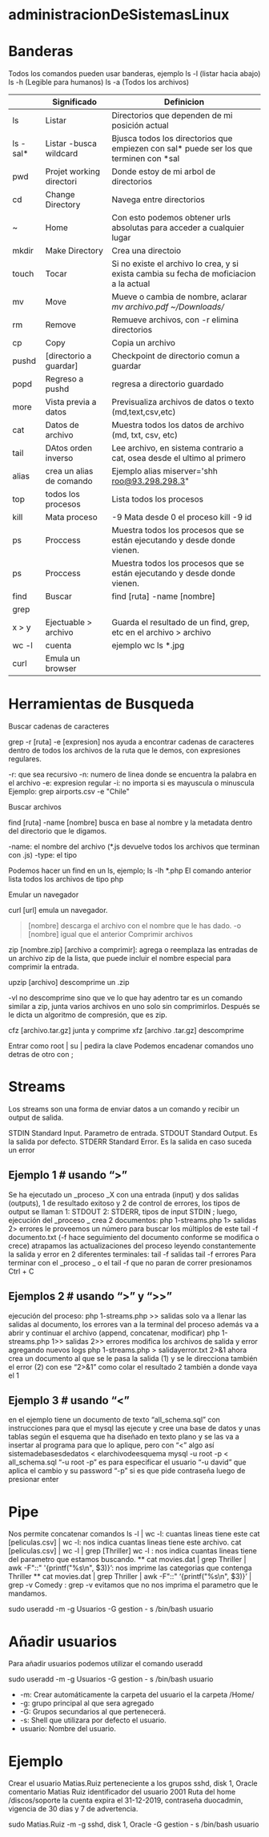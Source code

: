 # administracionDeSistemasLinux

# Banderas
Todos los comandos pueden usar banderas,
ejemplo 
ls -l (listar hacia abajo)
ls -h (Legible para humanos)
ls -a (Todos los archivos)




|         |       Significado        |                         Definicion                                                     | 
|---------|--------------------------|----------------------------------------------------------------------------------------|
|ls       | Listar                   |Directorios que dependen de mi posición actual                                          |
|ls -sal* | Listar -busca wildcard   |Bjusca todos los directorios que empiezen con sal* puede ser los que terminen con *sal  |
|pwd      | Projet working directori | Donde estoy de mi arbol de directorios                                                 |
|cd       | Change Directory         | Navega entre directorios                                                               |
|~        | Home                     | Con esto podemos obtener urls absolutas para acceder a cualquier lugar                 |
|mkdir    | Make Directory           | Crea una directoio                                                                     |
|touch    | Tocar                    | Si no existe el archivo lo crea, y si exista cambia su fecha de moficiacion a la actual|
| mv      | Move                     | Mueve o cambia de nombre, aclarar *mv archivo.pdf ~/Downloads/*                        |
| rm      | Remove                   | Remueve archivos, con -r elimina directorios                                           |
| cp      | Copy                     |  Copia un archivo                                                                      |
| pushd   | [directorio a guardar]   | Checkpoint de directorio comun a guardar                                               |
| popd    | Regreso a pushd          | regresa a directorio guardado                                                          |
|more     | Vista previa a datos     | Previsualiza archivos de datos o texto (md,text,csv,etc)                               |
| cat     | Datos de archivo         | Muestra todos los datos de archivo (md, txt, csv, etc)                                 |
| tail    | DAtos orden inverso      | Lee archivo, en sistema contrario a cat, osea desde el ultimo al primero               |
| alias   | crea un alias de comando | Ejemplo alias miserver='shh roo@93.298.298.3"                                          |
| top     | todos los procesos       | Lista todos los procesos                                                               |
| kill    | Mata proceso             | -9 Mata desde 0 el proceso kill -9 id                                                  |
| ps      | Proccess                 | Muestra todos los procesos que se están ejecutando y desde donde vienen.               |  
| ps      | Proccess                 | Muestra todos los procesos que se están ejecutando y desde donde vienen.               | 
|find     | Buscar                   | find  [ruta] -name [nombre]                                                            |
|grep     |                          |                                                                                        |
| x > y   | Ejectuable > archivo     | Guarda el resultado de un find, grep, etc  en el archivo > archivo                     |
| wc -l   | cuenta                   | ejemplo wc ls *.jpg | wc -l (Cuenta todos los jpg en el listar                         |
| curl    | Emula un browser         |

# Herramientas de Busqueda 
Buscar cadenas de caracteres

grep -r [ruta] -e [expresion] nos ayuda a encontrar cadenas de caracteres dentro de todos los archivos de la ruta que le demos, con expresiones regulares.

-r: que sea recursivo
-n: numero de linea donde se encuentra la palabra en el archivo
-e: expresion regular
-i: no importa si es mayuscula o minuscula
Ejemplo: grep airports.csv -e "Chile"


Buscar archivos

find [ruta] -name [nombre] busca en base al nombre y la metadata dentro del directorio que le digamos.

-name: el nombre del archivo (*.js devuelve todos los archivos que terminan con .js)
-type: el tipo

Podemos hacer un find en un ls, ejemplo;
ls -lh *.php 
El comando anterior lista todos los archivos de tipo php


Emular un navegador

curl [url] emula un navegador.

> [nombre] descarga el archivo con el nombre que le has dado.
-o [nombre] igual que el anterior
Comprimir archivos

zip [nombre.zip] [archivo a comprimir]: agrega o reemplaza las entradas de un archivo zip de la lista, que puede incluir el nombre especial para comprimir la entrada.

upzip [archivo] descomprime un .zip

-vl no descomprime sino que ve lo que hay adentro
tar es un comando similar a zip, junta varios archivos en uno solo sin comprimirlos. Después se le dicta un algoritmo de compresión, que es zip.

cfz [archivo.tar.gz] junta y comprime
xfz [archivo .tar.gz] descomprime

Entrar como root | su | pedira la clave
Podemos encadenar comandos uno detras de otro con ;


# Streams 
Los streams son una forma de enviar datos a un comando y recibir un output de salida.

STDIN Standard Input. Parametro de entrada.
STDOUT Standard Output. Es la salida por defecto.
STDERR Standard Error. Es la salida en caso suceda un error


##  Ejemplo 1 # usando “>”
Se ha ejecutado un _proceso _X con una entrada (input) y dos salidas (outputs), 1 de resultado exitoso y 2 de control de errores, los tipos de output se llaman 1: STDOUT 2: STDERR, tipos de input STDIN ; luego, ejecución del _proceso _ crea 2 documentos:
php 1-streams.php 1> salidas 2> errores
le proveemos un número para buscar los múltiplos de este
tail -f documento.txt (-f hace seguimiento del documento conforme se modifica o crece)
atrapamos las actualizaciones del proceso leyendo constantemente la salida y error en 2 diferentes terminales:
tail -f salidas
tail -f errores
Para terminar con el _proceso _ o el tail -f que no paran de correr presionamos Ctrl + C

##  Ejemplos 2 # usando “>” y “>>”
ejecución del proceso:
php 1-streams.php >> salidas
solo va a llenar las salidas al documento, los errores van a la terminal del proceso
además va a abrir y continuar el archivo (append, concatenar, modificar)
php 1-streams.php 1>> salidas 2>> errores
modifica los archivos de salida y error agregando nuevos logs
php 1-streams.php > salidayerror.txt 2>&1
ahora crea un documento al que se le pasa la salida (1)
y se le direcciona también el error (2) con ese “2>&1”
como colar el resultado 2 también a donde vaya el 1

## Ejemplo 3 # usando “<”
en el ejemplo tiene un documento de texto “all_schema.sql” con instrucciones para que el mysql las ejecute y cree una base de datos y unas tablas según el esquema que ha diseñado en texto plano y se las va a insertar al programa para que lo aplique, pero con “<” algo así sistemadebasesdedatos < elarchivodeesquema
mysql -u root -p < all_schema.sql
“-u root -p” es para especificar el usuario “-u david” que aplica el cambio y su password “-p” si es que pide contraseña luego de presionar enter
                                 


# Pipe
Nos permite concatenar comandos
ls -l | wc -l: cuantas lineas tiene este
cat [peliculas.csv] | wc -l: nos indica cuantas lineas tiene este archivo.
cat [peliculas.csv] | wc -l | grep [Thriller] wc -l : nos indica cuantas lineas tiene del parametro que estamos buscando.
** cat movies.dat | grep Thriller | awk -F"::" '{printf("%s\n", $3)}’: nos imprime las categorias que contenga Thriller
** cat movies.dat | grep Thriller | awk -F"::" ‘{printf("%s\n", $3)}’ | grep -v Comedy : grep -v evitamos que no nos imprima el parametro que le mandamos.

sudo useradd -m -g Usuarios -G gestion - s /bin/bash usuario


# Añadir usuarios
Para añadir usuarios podemos utilizar el comando useradd

sudo useradd -m -g Usuarios -G gestion - s /bin/bash usuario
* -m: Crear automáticamente la carpeta del usuario el la carpeta /Home/<NombreUsuario>
* -g: grupo principal al que sera agregado
* -G: Grupos secundarios al que pertenecerá.
* -s: Shell que utilizara por defecto el usuario.
* usuario: Nombre del usuario.

# Ejemplo
Crear el usuario Matias.Ruiz perteneciente a los grupos sshd, disk 1, Oracle comentario Matias Ruiz identificador del usuario 2001 
Ruta del home /discos/soporte la cuenta expira el 31-12-2019, contraseña duocadmin,
vigencia de 30 dias y 7 de advertencia.

sudo Matias.Ruiz -m -g sshd, disk 1, Oracle -G gestion - s /bin/bash usuario
